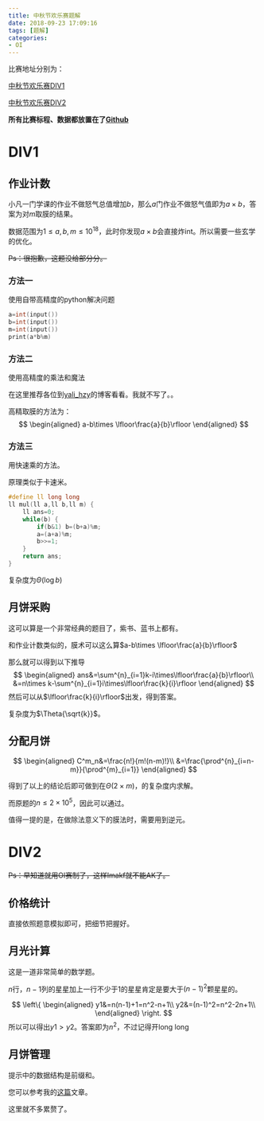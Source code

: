 ```yaml
---
title: 中秋节欢乐赛题解
date: 2018-09-23 17:09:16
tags: [题解]
categories:
- OI   
---
```


比赛地址分别为：

[中秋节欢乐赛DIV1](https://www.luogu.org/contest/show?tid=10826)

[中秋节欢乐赛DIV2](https://www.luogu.org/contest/show?tid=10827)

<!--more-->

**所有比赛标程、数据都放置在了[Github ](https://github.com/MicDZ/Code/tree/master/contest/ZQJ)**

# DIV1

## 作业计数

小凡一门学课的作业不做怒气总值增加$b$，那么$a$门作业不做怒气值即为$a\times b$，答案为对$m$取膜的结果。

数据范围为$1\leq a,b,m\leq 10^{18}$，此时你发现$a\times b$会直接炸int。所以需要一些玄学的优化。

~~Ps：很抱歉，这题没给部分分。~~

### 方法一

使用自带高精度的python解决问题

```cpp
a=int(input())
b=int(input())
m=int(input())
print(a*b%m)
```

### 方法二

使用高精度的乘法和魔法

在这里推荐各位到[yali_hzy](https://blog.csdn.net/yali_hzy/article/details/81430514)的博客看看。我就不写了。。

高精取膜的方法为：
$$
\begin{aligned}
a-b\times \lfloor\frac{a}{b}\rfloor
\end{aligned}
$$


### 方法三

用快速乘的方法。

原理类似于卡速米。

```cpp
#define ll long long
ll mul(ll a,ll b,ll m) {
    ll ans=0;
    while(b) {
        if(b&1) b=(b+a)%m;
        a=(a+a)%m;
        b>>=1;
    }
    return ans;
}
```

复杂度为$\Theta(\log b)$

## 月饼采购

这可以算是一个非常经典的题目了，紫书、蓝书上都有。

和作业计数类似的，膜术可以这么算$a-b\times \lfloor\frac{a}{b}\rfloor$

那么就可以得到以下推导
$$
\begin{aligned}
ans&=\sum^{n}_{i=1}k-i\times\lfloor\frac{a}{b}\rfloor\\
&=n\times k-\sum^{n}_{i=1}i\times\lfloor\frac{k}{i}\rfloor
\end{aligned}
$$
然后可以从$\lfloor\frac{k}{i}\rfloor$出发，得到答案。

复杂度为$\Theta{\sqrt{k}}$。

## 分配月饼

$$
\begin{aligned}
C^m_n&=\frac{n!}{m!(n-m)!}\\
&=\frac{\prod^{n}_{i=n-m}}{\prod^{m}_{i=1}}
\end{aligned}
$$

得到了以上的结论后即可做到在$\Theta(2\times m)$，的复杂度内求解。

而原题的$n\leq2\times10^5$，因此可以通过。

值得一提的是，在做除法意义下的膜法时，需要用到逆元。

# DIV2

~~Ps：早知道就用OI赛制了，这样Imakf就不能AK了。~~

## 价格统计

直接依照题意模拟即可，把细节把握好。

## 月光计算

这是一道非常简单的数学题。

$n$行，$n-1$列的星星加上一行不少于1的星星肯定是要大于$(n-1)^2$颗星星的。


$$
\left\{
\begin{aligned}
y1&=n(n-1)+1=n^2-n+1\\
y2&=(n-1)^2=n^2-2n+1\\
\end{aligned}
\right.
$$
所以可以得出$y1>y2$。答案即为$n^2$，不过记得开long long

## 月饼管理

提示中的数据结构是前缀和。

您可以参考我的[这篇](https://www.micdz.cn/article/basic-ds/#%E5%89%8D%E7%BC%80%E5%92%8C%E5%B7%AE%E5%88%86)文章。

这里就不多累赘了。